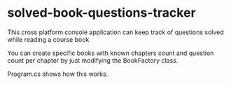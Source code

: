 # solved-book-questions-tracker

This cross platform console application can keep track of questions solved while reading a course book

You can create specific books with known chapters count and question count per chapter by just modifying the BookFactory class.

Program.cs shows how this works.
